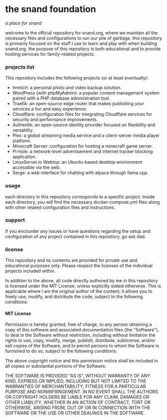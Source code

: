 # the snand foundation
*a place for snand*

welcome to the official repository for snand.org, where we maintain all the necessary files and configurations to run our pile of garbage. this repository is primarily focused on the stuff I use to learn and play with when building snand.org. the purpose of this repository is both educational and to provide hosting services for family-related projects.

### projects list

This repository includes the following projects (or at least eventually):

- Immich: a personal photo and video backup solution.
- WordPress (with phpMyAdmin): a popular content management system paired with a PHP database administration tool.
- Traefik: an open-source edge router that makes publishing your services a fun and easy experience.
- Cloudflare: configuration files for integrating Cloudflare services for security and performance improvements.
- Authentik: an open-source identity provider focused on flexibility and versatility.
- Plex: a global streaming media service and a client-server media player platform.
- Minecraft Server: configuration for hosting a minecraft game server.
- Pi-hole: a network-level advertisement and internet tracker blocking application.
- LinuxServer.io Webtop: an Ubuntu-based desktop environment accessible via the web.
- Serge: a web interface for chatting with alpaca through llama.cpp.

### usage

each directory in this repository corresponds to a specific project. Inside each directory, you will find the necessary docker-compose.yml files along with other related configuration files and instructions.

### support

If you encounter any issues or have questions regarding the setup and configuration of any project contained in this repository, go ask dad.

### license

This repository and its contents are provided for private use and educational purposes only. Please respect the licenses of the individual projects included within.

In addition to the above, all code directly authored by me in this repository is licensed under the MIT License, unless explicitly stated otherwise. This is applicable where I am the original author of the content; it allows you to freely use, modify, and distribute the code, subject to the following conditions:

#### MIT License

Permission is hereby granted, free of charge, to any person obtaining a copy of this software and associated documentation files (the "Software"), to deal in the Software without restriction, including without limitation the rights to use, copy, modify, merge, publish, distribute, sublicense, and/or sell copies of the Software, and to permit persons to whom the Software is furnished to do so, subject to the following conditions:

The above copyright notice and this permission notice shall be included in all copies or substantial portions of the Software.

THE SOFTWARE IS PROVIDED "AS IS", WITHOUT WARRANTY OF ANY KIND, EXPRESS OR IMPLIED, INCLUDING BUT NOT LIMITED TO THE WARRANTIES OF MERCHANTABILITY, FITNESS FOR A PARTICULAR PURPOSE AND NONINFRINGEMENT. IN NO EVENT SHALL THE AUTHORS OR COPYRIGHT HOLDERS BE LIABLE FOR ANY CLAIM, DAMAGES OR OTHER LIABILITY, WHETHER IN AN ACTION OF CONTRACT, TORT OR OTHERWISE, ARISING FROM, OUT OF OR IN CONNECTION WITH THE SOFTWARE OR THE USE OR OTHER DEALINGS IN THE SOFTWARE.
